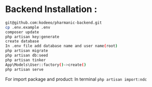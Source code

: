 # Backend Installation :

```bash
git@github.com:kodeeo/pharmanic-backend.git
cp .env.example .env
composer update
php artisan key:generate
create database
In .env file add database name and user name(root)
php artisan migrate
php artisan db:seed
php artisan tinker
App\Models\User::factory()->create()
php artisan serve
```

For import package and product: In terminal `php artisan import:ndc`
